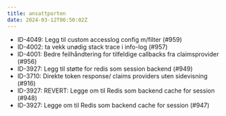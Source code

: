 ```yaml
---
title: ansattporten
date: 2024-03-12T06:50:02Z
---
```

- ID-4049: Legg til custom accesslog config m/filter (#959)
- ID-4002: ta vekk unødig stack trace i info-log (#957)
- ID-4001: Bedre feilhåndtering for tilfeldige callbacks fra claimsprovider  (#956)
- ID-3927: Legg til støtte for redis som session backend  (#949)
- ID-3710: Direkte token response/ claims providers uten sidevisning (#916)
- ID-3927: REVERT: Legge om til Redis som backend cache for session (#948)
- ID-3927: Legge om til Redis som backend cache for session (#947)


